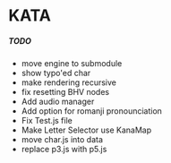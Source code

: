 # KATA

##### TODO
  - move engine to submodule
  - show typo'ed char
  - make rendering recursive
  - fix resetting BHV nodes
  - Add audio manager
  - Add option for romanji pronounciation
  - Fix Test.js file
  - Make Letter Selector use KanaMap
  - move char.js into data
  - replace p3.js with p5.js
